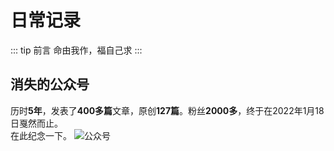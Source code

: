# 日常记录

::: tip 前言
命由我作，福自己求
:::

## 消失的公众号

历时**5年**，发表了**400多篇**文章，原创**127篇**。粉丝**2000多**，终于在2022年1月18日戛然而止。  
在此纪念一下。
![公众号](/blog/life/l1.png)